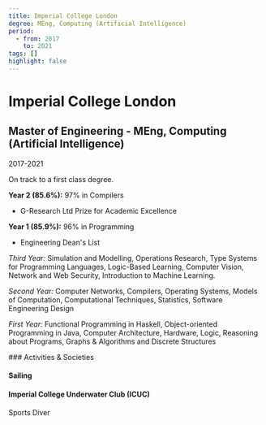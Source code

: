 ```yaml
---
title: Imperial College London
degree: MEng, Computing (Artificial Intelligence)
period:
  - from: 2017
    to: 2021
tags: []
highlight: false
---
```


# Imperial College London
## Master of Engineering - MEng, Computing (Artificial Intelligence)

2017-2021

On track to a first class degree.

**Year 2 (85.6%):** 97% in Compilers
- G-Research Ltd Prize for Academic Excellence

**Year 1 (85.9%):** 96% in Programming
- Engineering Dean's List

*Third Year:*
Simulation and Modelling, Operations Research, Type Systems for Programming Languages, Logic-Based Learning, Computer Vision, Network and Web Security, Introduction to Machine Learning.

*Second Year:* Computer Networks, Compilers, Operating Systems, Models of Computation, Computational Techniques, Statistics, Software Engineering Design

*First Year:* Functional Programming in Haskell, Object-oriented Programming in Java, Computer Architecture, Hardware, Logic, Reasoning about Programs, Graphs & Algorithms and Discrete Structures


### Activities & Societies

#### Sailing

#### Imperial College Underwater Club (ICUC)
Sports Diver
